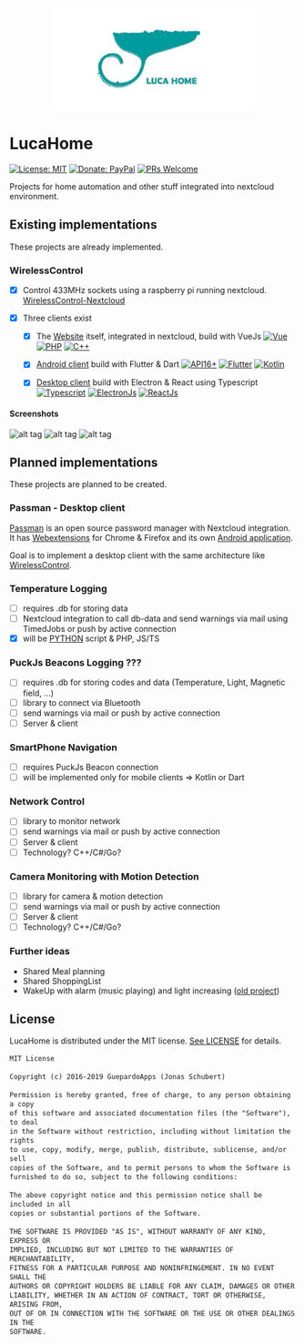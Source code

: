 <div align="center">
	<img width="360" src="logo.png" alt="LucaHome">
</div>

# LucaHome

[![License: MIT](https://img.shields.io/badge/License-MIT-blue.svg)](https://opensource.org/licenses/MIT)
[![Donate: PayPal](https://img.shields.io/badge/paypal-donate-blue.svg)](https://www.paypal.me/GuepardoApps)
[![PRs Welcome](https://img.shields.io/badge/PRs-welcome-brightgreen.svg)](http://makeapullrequest.com)

Projects for home automation and other stuff integrated into nextcloud environment.

## Existing implementations

These projects are already implemented.

### WirelessControl

- [x] Control 433MHz sockets using a raspberry pi running nextcloud. [WirelessControl-Nextcloud](https://github.com/LucaHome/WirelessControl-Nextcloud)

- [x] Three clients exist

	- [x] The [Website](https://github.com/LucaHome/WirelessControl-Nextcloud/tree/master/src) itself, integrated in nextcloud, build with VueJs
[![Vue](https://img.shields.io/badge/lang-Vue-lightgreen.svg)](https://vuejs.org/)
[![PHP](https://img.shields.io/badge/lang-PHP-blue.svg)](http://php.net/)
[![C++](https://img.shields.io/badge/lang-C++-blue.svg)](https://isocpp.org/)

	- [x] [Android client](https://github.com/LucaHome/WirelessControl-Android) build with Flutter & Dart
[![API16+](https://img.shields.io/badge/API-16+-blue.svg)](https://android-arsenal.com/api?level=16)
[![Flutter](https://img.shields.io/badge/lang-Flutter-blue.svg)](https://flutter.dev/)
[![Kotlin](https://img.shields.io/badge/lang-Kotlin-orange.svg)](https://kotlinlang.org/)

	- [x] [Desktop client](https://github.com/LucaHome/WirelessControl-Desktop) build with Electron & React using Typescript
[![Typescript](https://img.shields.io/badge/lang-Typescript-yellow.svg)](https://www.typescriptlang.org/)
[![ElectronJs](https://img.shields.io/badge/lang-ElectronJs-blue.svg)](https://electronjs.org/)
[![ReactJs](https://img.shields.io/badge/lang-ReactJs-darkblue.svg)](https://reactjs.org/)

#### Screenshots

![alt tag](/screenshots/wireless_control_page.jpg)
![alt tag](/screenshots/wireless_control_2_dark.jpg)
![alt tag](/screenshots/dark_3_2_wireless_socket_edit.jpg)

## Planned implementations

These projects are planned to be created.

### Passman - Desktop client

[Passman](https://github.com/nextcloud/passman) is an open source password manager with Nextcloud integration.
It has [Webextensions](https://github.com/nextcloud/passman-webextension) for Chrome & Firefox and its own [Android application](https://github.com/nextcloud/passman-android).

Goal is to implement a desktop client with the same architecture like [WirelessControl](https://github.com/LucaHome/WirelessControl-Desktop).

### Temperature Logging

- [ ] requires .db for storing data
- [ ] Nextcloud integration to call db-data and send warnings via mail using TimedJobs or push by active connection
- [x] will be [PYTHON](https://github.com/LucaHome/LucaHome-RaspberryTemperatureLogger) script & PHP, JS/TS

### PuckJs Beacons Logging ???

- [ ] requires .db for storing codes and data (Temperature, Light, Magnetic field, ...)
- [ ] library to connect via Bluetooth
- [ ] send warnings via mail or push by active connection
- [ ] Server & client

### SmartPhone Navigation

- [ ] requires PuckJs Beacon connection
- [ ] will be implemented only for mobile clients => Kotlin or Dart

### Network Control

- [ ] library to monitor network
- [ ] send warnings via mail or push by active connection
- [ ] Server & client
- [ ] Technology? C++/C#/Go?

### Camera Monitoring with Motion Detection

- [ ] library for camera & motion detection
- [ ] send warnings via mail or push by active connection
- [ ] Server & client
- [ ] Technology? C++/C#/Go?

### Further ideas

- Shared Meal planning
- Shared ShoppingList
- WakeUp with alarm (music playing) and light increasing ([old project](https://github.com/LucaHome/LucaHome-MediaServer))

## License

LucaHome is distributed under the MIT license. [See LICENSE](LICENSE.md) for details.

```
MIT License

Copyright (c) 2016-2019 GuepardoApps (Jonas Schubert)

Permission is hereby granted, free of charge, to any person obtaining a copy
of this software and associated documentation files (the "Software"), to deal
in the Software without restriction, including without limitation the rights
to use, copy, modify, merge, publish, distribute, sublicense, and/or sell
copies of the Software, and to permit persons to whom the Software is
furnished to do so, subject to the following conditions:

The above copyright notice and this permission notice shall be included in all
copies or substantial portions of the Software.

THE SOFTWARE IS PROVIDED "AS IS", WITHOUT WARRANTY OF ANY KIND, EXPRESS OR
IMPLIED, INCLUDING BUT NOT LIMITED TO THE WARRANTIES OF MERCHANTABILITY,
FITNESS FOR A PARTICULAR PURPOSE AND NONINFRINGEMENT. IN NO EVENT SHALL THE
AUTHORS OR COPYRIGHT HOLDERS BE LIABLE FOR ANY CLAIM, DAMAGES OR OTHER
LIABILITY, WHETHER IN AN ACTION OF CONTRACT, TORT OR OTHERWISE, ARISING FROM,
OUT OF OR IN CONNECTION WITH THE SOFTWARE OR THE USE OR OTHER DEALINGS IN THE
SOFTWARE.

```